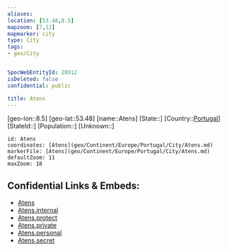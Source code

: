 ```yaml
---
aliases: 
location: [53.48,8.5]
mapzoom: [7,12] 
mapmarker: city 
type: City
tags:
- geo/City


SpocWebEntityId: 28912
isDeleted: false
confidential: public

title: Atens
---
```

[geo-lon::8.5]
[geo-lat::53.48]
[name::Atens]
[State::]
[Country::[Portugal](geo/Continent/Europe/Portugal.md)]
[StateId::]
[Population::]
[Unknown::]


```leaflet
id: Atens
coordinates: [Atens](geo/Continent/Europe/Portugal/City/Atens.md)
markerFile: [Atens](geo/Continent/Europe/Portugal/City/Atens.md)
defaultZoom: 11 
maxZoom: 18
```


## Confidential Links & Embeds: 
- [Atens](../../../../../../_public/geo/Continent/Europe/Portugal/City/Atens.md) 
- [Atens.internal](../../../../../../_internal/geo/Continent/Europe/Portugal/City/Atens.internal.md) 
- [Atens.protect](../../../../../../_protect/geo/Continent/Europe/Portugal/City/Atens.protect.md) 
- [Atens.private](../../../../../../_private/geo/Continent/Europe/Portugal/City/Atens.private.md) 
- [Atens.personal](../../../../../../_personal/geo/Continent/Europe/Portugal/City/Atens.personal.md) 
- [Atens.secret](../../../../../../_secret/geo/Continent/Europe/Portugal/City/Atens.secret.md) 
